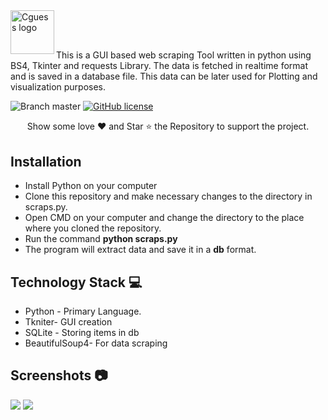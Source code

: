 <a href="https://cguess.vercel.app/">
    <img src="https://i.imgur.com/7uTfVwp.png" alt="Cguess logo" title="Cguess" align="left" height="70" />
</a>
</br></br>

##           

This is a GUI based web scraping Tool written in python using BS4, Tkinter and requests Library. The data is fetched in realtime format and is saved in a database file. This data can be later used for Plotting and visualization purposes.

![Branch master](https://img.shields.io/badge/branch-master-brightgreen.svg?style=flat-square) [![GitHub license](https://img.shields.io/badge/license-MIT-blue.svg)](https://github.com/arnabuchiha/CGuess-game/blob/master/LICENSE)

<p align="center">
Show some love ❤️ and Star ⭐️ the Repository to support the project.

## Installation

- Install Python on your computer
- Clone this repository and make necessary changes to the directory in scraps.py.
- Open CMD on your computer and change the directory to the place where you cloned the  repository.
- Run the command **python scraps.py**
- The program will extract data and save it in a **db** format. 



## Technology Stack :computer:
 - Python - Primary Language. 
 - Tkniter- GUI creation
 - SQLite - Storing items in db
 - BeautifulSoup4- For data scraping
 
  
 ## Screenshots  :camera:
 
 
 
<img src="https://i.imgur.com/YsxxnEZ.png"/>
 
 
<img src="https://i.imgur.com/vAz5BIx.png" />





 
 




